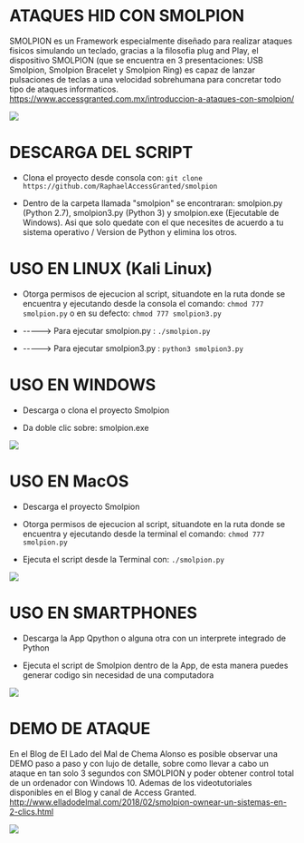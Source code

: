 ATAQUES HID CON SMOLPION
===========

SMOLPION es un Framework especialmente diseñado para realizar ataques fisicos simulando un teclado, gracias a la filosofia plug and Play, el dispositivo SMOLPION (que se encuentra en 3 presentaciones: USB Smolpion, Smolpion Bracelet y Smolpion Ring) es capaz de lanzar pulsaciones de teclas a una velocidad sobrehumana para concretar todo tipo de ataques informaticos. 
https://www.accessgranted.com.mx/introduccion-a-ataques-con-smolpion/

<img src="https://www.accessgranted.com.mx/wp-content/uploads/2017/06/opciones.png" />

DESCARGA DEL SCRIPT
===========

- Clona el proyecto desde consola con: ``` git clone https://github.com/RaphaelAccessGranted/smolpion ```

- Dentro de la carpeta llamada "smolpion" se encontraran: smolpion.py (Python 2.7), smolpion3.py (Python 3) y smolpion.exe (Ejecutable de Windows). Asi que solo quedate con el que necesites de acuerdo a tu sistema operativo / Version de Python y elimina los otros. 

USO EN LINUX (Kali Linux)
===========

- Otorga permisos de ejecucion al script, situandote en la ruta donde se encuentra y ejecutando desde la consola el comando:
``` chmod 777 smolpion.py ``` o en su defecto: ``` chmod 777 smolpion3.py ```

- -----> Para ejecutar smolpion.py : ``` ./smolpion.py ```
- -----> Para ejecutar smolpion3.py : ``` python3 smolpion3.py ```

USO EN WINDOWS
===========

- Descarga o clona el proyecto Smolpion

- Da doble clic sobre: smolpion.exe 

<img src="http://i63.tinypic.com/1z1coax.png" />

USO EN MacOS
===========

- Descarga el proyecto Smolpion

- Otorga permisos de ejecucion al script, situandote en la ruta donde se encuentra y ejecutando desde la terminal el comando:
``` chmod 777 smolpion.py ```

- Ejecuta el script desde la Terminal con: ``` ./smolpion.py ```


<img src="http://i63.tinypic.com/357mykn.png" />

USO EN SMARTPHONES
===========

- Descarga la App Qpython o alguna otra con un interprete integrado de Python

- Ejecuta el script de Smolpion dentro de la App, de esta manera puedes generar codigo sin necesidad de una computadora


<img src="http://i63.tinypic.com/2r7bo9j.png" />

DEMO DE ATAQUE
===========

En el Blog de El Lado del Mal de Chema Alonso es posible observar una DEMO paso a paso y con lujo de detalle, sobre como llevar a cabo un ataque en tan solo 3 segundos con SMOLPION y poder obtener control total de un ordenador con Windows 10. Ademas de los videotutoriales disponibles en el Blog y canal de Access Granted.   http://www.elladodelmal.com/2018/02/smolpion-ownear-un-sistemas-en-2-clics.html

<img src="http://i63.tinypic.com/1ewc3d.png" />
